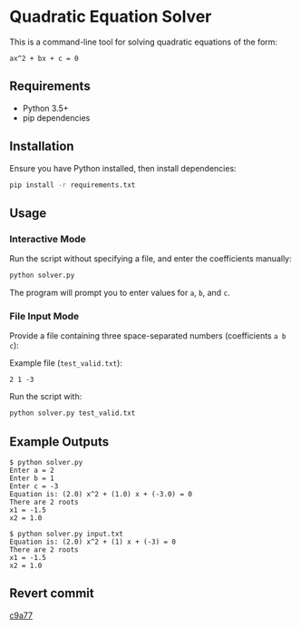 # Quadratic Equation Solver

This is a command-line tool for solving quadratic equations of the form:

```
ax^2 + bx + c = 0
```

## Requirements
- Python 3.5+
- pip dependencies

## Installation
Ensure you have Python installed, then install dependencies:

```sh
pip install -r requirements.txt
```

## Usage

### Interactive Mode
Run the script without specifying a file, and enter the coefficients manually:

```sh
python solver.py
```

The program will prompt you to enter values for `a`, `b`, and `c`.

### File Input Mode
Provide a file containing three space-separated numbers (coefficients `a b c`):

Example file (`test_valid.txt`):
```
2 1 -3
```

Run the script with:
```sh
python solver.py test_valid.txt
```

## Example Outputs

```
$ python solver.py
Enter a = 2
Enter b = 1
Enter c = -3
Equation is: (2.0) x^2 + (1.0) x + (-3.0) = 0
There are 2 roots
x1 = -1.5
x2 = 1.0
```

```
$ python solver.py input.txt
Equation is: (2.0) x^2 + (1) x + (-3) = 0
There are 2 roots
x1 = -1.5
x2 = 1.0
```

## Revert commit
[c9a77](https://github.com/elaiviaien/mtrpz_01/commit/c9a7775f4973e7f08ea08f1398ba911e43bf0172)